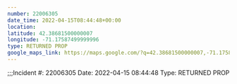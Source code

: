 ```yaml
---
number: 22006305
date_time: 2022-04-15T08:44:48+00:00
location: 
latitude: 42.38681500000007
longitude: -71.17587499999996
type: RETURNED PROP
google_maps_link: https://maps.google.com/?q=42.38681500000007,-71.17587499999996
---
```


;;;Incident #: 22006305   Date: 2022-04-15 08:44:48    Type: RETURNED PROP
